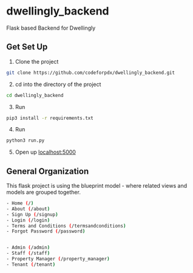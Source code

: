 # dwellingly_backend

Flask based Backend for Dwellingly 

## Get Set Up

1) Clone the project

```bash
git clone https://github.com/codeforpdx/dwellingly_backend.git
```

2) cd into the directory of the project

```bash
cd dwellingly_backend
```

3) Run 

```bash
pip3 install -r requirements.txt
```

4) Run

```bash
python3 run.py
```

5) Open up [localhost:5000](http://localhost:5000)


## General Organization

This flask project is using the blueprint model - where related views and models are grouped together.

```bash
- Home (/)
- About (/about)
- Sign Up (/signup)
- Login (/login)
- Terms and Conditions (/termsandconditions)
- Forgot Password (/password)


- Admin (/admin)
- Staff (/staff)
- Property Manager (/property_manager)
- Tenant (/tenant)
```


